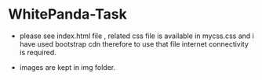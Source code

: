 # WhitePanda-Task

* please see index.html file ,
related css file is available in mycss.css and i have used bootstrap cdn therefore to use that file internet connectivity is required.

* images are kept in img folder.
